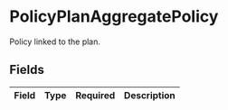 # PolicyPlanAggregatePolicy

Policy linked to the plan.


## Fields

| Field       | Type        | Required    | Description |
| ----------- | ----------- | ----------- | ----------- |